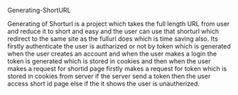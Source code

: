 
 
  Generating-ShortURL




  
 Generating of Shorturl is a project which takes the full length URL from user and reduce it to short and easy and the user can use that shorturl which redirect to the same site as the fullurl does which is time saving also. Its firstly authenticate the user is autharized or not by token which is generated when the user creates an account and when the user makes a login the token is generated which is stored in cookies and then when the user makes a request for shortid page firstly makes a request for token  which is stored in cookies from server if the server send a token then the user access short id page else if the it shows the user is unautherized.
